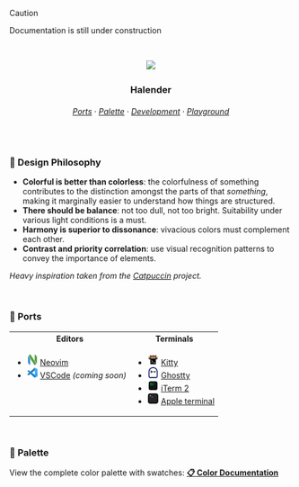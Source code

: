 > [!CAUTION]
> Documentation is still under construction

&nbsp;

<p align="center">
  <img src="https://raw.githubusercontent.com/deniskabana/halender/main/assets/docs/palette-stripe.png" width="400" />
</p>

<h3 align="center">
 Halender
</h3>

<h6 align="center">
  <a href="https://github.com/deniskabana/halender#-ports">Ports</a>
  ·
  <a href="https://github.com/deniskabana/halender#-palette">Palette</a>
  ·
  <a href="https://github.com/catppuccin/catppuccin/tree/main/dev">Development</a>
  ·
  <a href="#">Playground</a>
</h6>

&nbsp;

### 🧠 Design Philosophy

- **Colorful is better than colorless**: the colorfulness of something contributes to the distinction amongst the parts
  of that _something_, making it marginally easier to understand how things are structured.
- **There should be balance**: not too dull, not too bright. Suitability under various light conditions is a must.
- **Harmony is superior to dissonance**: vivacious colors must complement each other.
- **Contrast and priority correlation**: use visual recognition patterns to convey the importance of elements.

_Heavy inspiration taken from the [Catpuccin](https://github.com/catppuccin/catppuccin) project._

&nbsp;

### 📀 Ports

<table>
  <tr>
    <th>Editors</th>
    <th>Terminals</th>
  </tr>
  <tr>
    <td valign="top">
      <ul>
        <li>
          <a href="./editors/nvim/"><img src="./assets/logos/logo-neovim.png" height="20" /></a>
          <a href="./editors/nvim/">Neovim</a>
        </li>
        <li>
          <a href="./editors/vscode/"><img src="./assets/logos/logo-vscode.png" height="20" /></a>
          <a href="./editors/vscode/">VSCode</a>
          <i>(coming soon)</i>
        </li>
      </ul>
    </td>
    <td>
      <ul>
        <li>
          <a href="./terminals/kitty/"><img src="./assets/logos/logo-kitty.png" height="20" /></a>
          <a href="./terminals/kitty/">Kitty</a>
        </li>
        <li>
          <a href="./terminals/ghostty/"><img src="./assets/logos/logo-ghostty.png" height="20" /></a>
          <a href="./terminals/ghostty/">Ghostty</a>
        </li>
        <li>
          <a href="./terminals/iterm2/"><img src="./assets/logos/logo-iterm.png" height="20" /></a>
          <a href="./terminals/iterm2/">iTerm 2</a>
        </li>
        <li>
          <a href="./terminals/apple-terminal/"><img src="./assets/logos/logo-apple-terminal.png" height="20" /></a>
          <a href="./terminals/apple-terminal/">Apple&nbsp;terminal</a>
        </li>
      </ul>
    </td>
  </tr>
</table>

&nbsp;

### 🎨 Palette

View the complete color palette with swatches: **[📋 Color Documentation](docs/colors.md)**
